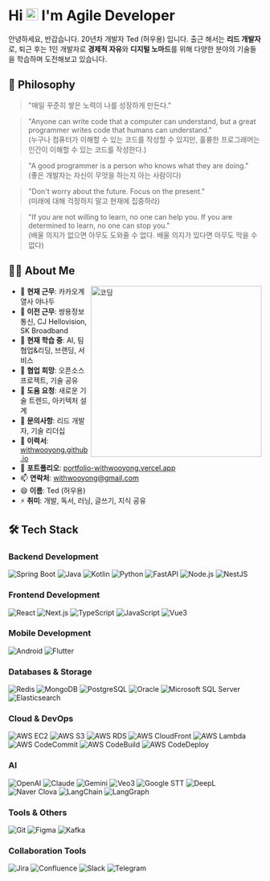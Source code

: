 # Hi <img src='https://x.tw93.fun/images/hi.gif' alt='Hi' width="24"/> I'm Agile Developer

안녕하세요, 반갑습니다. 20년차 개발자 Ted (허우용) 입니다.
출근 해서는 **리드 개발자**로, 퇴근 후는 1인 개발자로 **경제적 자유**와 **디지털 노마드**를 위해 다양한 분야의 기술들을 학습하며 도전해보고 있습니다.

## 💭 Philosophy

> "매일 꾸준히 쌓은 노력이 나를 성장하게 만든다."

> "Anyone can write code that a computer can understand, but a great programmer writes code that humans can understand."  
> (누구나 컴퓨터가 이해할 수 있는 코드를 작성할 수 있지만, 훌륭한 프로그래머는 인간이 이해할 수 있는 코드를 작성한다.)

> "A good programmer is a person who knows what they are doing."  
> (좋은 개발자는 자신이 무엇을 하는지 아는 사람이다)

> "Don't worry about the future. Focus on the present."  
> (미래에 대해 걱정하지 말고 현재에 집중하라)

> "If you are not willing to learn, no one can help you. If you are determined to learn, no one can stop you."  
> (배울 의지가 없으면 아무도 도와줄 수 없다. 배울 의지가 있다면 아무도 막을 수 없다)

## 👨‍💻 About Me

<img align="right" alt="코딩" width="340" src="https://images.squarespace-cdn.com/content/v1/5769fc401b631bab1addb2ab/1541580611624-TE64QGKRJG8SWAIUS7NS/ke17ZwdGBToddI8pDm48kPoswlzjSVMM-SxOp7CV59BZw-zPPgdn4jUwVcJE1ZvWQUxwkmyExglNqGp0IvTJZamWLI2zvYWH8K3-s_4yszcp2ryTI0HqTOaaUohrI8PI6FXy8c9PWtBlqAVlUS5izpdcIXDZqDYvprRqZ29Pw0o/coding-freak.gif" />

- 🔭 **현재 근무**: 카카오계열사 야나두
- 🏢 **이전 근무**: 쌍용정보통신, CJ Hellovision, SK Broadband
- 🌱 **현재 학습 중**: AI, 팀 협업&리딩, 브랜딩, 서비스
- 👯 **협업 희망**: 오픈소스 프로젝트, 기술 공유
- 🤔 **도움 요청**: 새로운 기술 트렌드, 아키텍처 설계
- 💬 **문의사항**: 리드 개발자, 기술 리더십
- 📝 **이력서**: [withwooyong.github.io](https://withwooyong.github.io/)
- 🎯 **포트폴리오**: [portfolio-withwooyong.vercel.app](https://portfolio-withwooyong.vercel.app/)
- 📫 **연락처**: withwooyong@gmail.com
- 😄 **이름**: Ted (허우용)
- ⚡ **취미**: 개발, 독서, 러닝, 글쓰기, 지식 공유

## 🛠️ Tech Stack

### Backend Development

![Spring Boot](https://img.shields.io/badge/Spring_Boot-6DB33F?style=for-the-badge&logo=spring-boot&logoColor=white)
![Java](https://img.shields.io/badge/Java-ED8B00?style=for-the-badge&logo=openjdk&logoColor=white)
![Kotlin](https://img.shields.io/badge/Kotlin-0095D5?style=for-the-badge&logo=kotlin&logoColor=white)
![Python](https://img.shields.io/badge/Python-3776AB?style=for-the-badge&logo=python&logoColor=white)
![FastAPI](https://img.shields.io/badge/FastAPI-005571?style=for-the-badge&logo=fastapi)
![Node.js](https://img.shields.io/badge/Node.js-43853D?style=for-the-badge&logo=node.js&logoColor=white)
![NestJS](https://img.shields.io/badge/NestJS-E0234E?style=for-the-badge&logo=nestjs&logoColor=white)

### Frontend Development

![React](https://img.shields.io/badge/React-20232A?style=for-the-badge&logo=react&logoColor=61DAFB)
![Next.js](https://img.shields.io/badge/Next.js-000000?style=for-the-badge&logo=nextdotjs&logoColor=white)
![TypeScript](https://img.shields.io/badge/TypeScript-007ACC?style=for-the-badge&logo=typescript&logoColor=white)
![JavaScript](https://img.shields.io/badge/JavaScript-F7DF1E?style=for-the-badge&logo=javascript&logoColor=black)
![Vue3](https://img.shields.io/badge/Vue3-4FC08D?style=for-the-badge&logo=vue.js&logoColor=white)

### Mobile Development

![Android](https://img.shields.io/badge/Android-3DDC84?style=for-the-badge&logo=android&logoColor=white)
![Flutter](https://img.shields.io/badge/Flutter-02569B?style=for-the-badge&logo=flutter&logoColor=white)

### Databases & Storage

![Redis](https://img.shields.io/badge/Redis-DC382D?style=for-the-badge&logo=redis&logoColor=white)
![MongoDB](https://img.shields.io/badge/MongoDB-4EA94B?style=for-the-badge&logo=mongodb&logoColor=white)
![PostgreSQL](https://img.shields.io/badge/PostgreSQL-316192?style=for-the-badge&logo=postgresql&logoColor=white)
![Oracle](https://img.shields.io/badge/Oracle-F80000?style=for-the-badge&logo=oracle&logoColor=white)
![Microsoft SQL Server](https://img.shields.io/badge/Microsoft_SQL_Server-CC2927?style=for-the-badge&logo=microsoftsqlserver&logoColor=white)
![Elasticsearch](https://img.shields.io/badge/Elasticsearch-005571?style=for-the-badge&logo=elasticsearch)

### Cloud & DevOps

![AWS EC2](https://img.shields.io/badge/AWS_EC2-FF9900?style=for-the-badge&logo=amazonec2&logoColor=white)
![AWS S3](https://img.shields.io/badge/AWS_S3-569A31?style=for-the-badge&logo=amazons3&logoColor=white)
![AWS RDS](https://img.shields.io/badge/AWS_RDS-FF9900?style=for-the-badge&logo=amazonrds&logoColor=white)
![AWS CloudFront](https://img.shields.io/badge/AWS_CloudFront-FF9900?style=for-the-badge&logo=amazoncloudfront&logoColor=white)
![AWS Lambda](https://img.shields.io/badge/AWS_Lambda-FF9900?style=for-the-badge&logo=awslambda&logoColor=white)
![AWS CodeCommit](https://img.shields.io/badge/AWS_CodeCommit-FF9900?style=for-the-badge&logo=amazonaws&logoColor=white)
![AWS CodeBuild](https://img.shields.io/badge/AWS_CodeBuild-FF9900?style=for-the-badge&logo=amazonaws&logoColor=white)
![AWS CodeDeploy](https://img.shields.io/badge/AWS_CodeDeploy-FF9900?style=for-the-badge&logo=amazonaws&logoColor=white)

### AI

![OpenAI](https://img.shields.io/badge/OpenAI-412991?style=for-the-badge&logo=openai&logoColor=white)
![Claude](https://img.shields.io/badge/Claude-FF7F00?style=for-the-badge&logo=anthropic&logoColor=white)
![Gemini](https://img.shields.io/badge/Gemini-4285F4?style=for-the-badge&logo=google&logoColor=white)
![Veo3](https://img.shields.io/badge/Veo3-4285F4?style=for-the-badge&logo=google&logoColor=white)
![Google STT](https://img.shields.io/badge/Google_STT-4285F4?style=for-the-badge&logo=google&logoColor=white)
![DeepL](https://img.shields.io/badge/DeepL-0F2C4C?style=for-the-badge&logo=deepl&logoColor=white)
![Naver Clova](https://img.shields.io/badge/Naver_Clova-03C75A?style=for-the-badge&logo=naver&logoColor=white)
![LangChain](https://img.shields.io/badge/LangChain-1C3C3C?style=for-the-badge&logo=langchain&logoColor=white)
![LangGraph](https://img.shields.io/badge/LangGraph-FF6B6B?style=for-the-badge&logo=langchain&logoColor=white)

### Tools & Others

![Git](https://img.shields.io/badge/Git-F05032?style=for-the-badge&logo=git&logoColor=white)
![Figma](https://img.shields.io/badge/Figma-F24E1E?style=for-the-badge&logo=figma&logoColor=white)
![Kafka](https://img.shields.io/badge/Apache_Kafka-231F20?style=for-the-badge&logo=apachekafka&logoColor=white)

### Collaboration Tools

![Jira](https://img.shields.io/badge/Jira-0052CC?style=for-the-badge&logo=jira&logoColor=white)
![Confluence](https://img.shields.io/badge/Confluence-172B4D?style=for-the-badge&logo=confluence&logoColor=white)
![Slack](https://img.shields.io/badge/Slack-4A154B?style=for-the-badge&logo=slack&logoColor=white)
![Telegram](https://img.shields.io/badge/Telegram-2CA5E0?style=for-the-badge&logo=telegram&logoColor=white)
